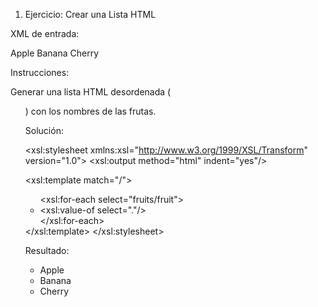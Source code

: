 1. Ejercicio: Crear una Lista HTML

XML de entrada:

<fruits>
  <fruit>Apple</fruit>
  <fruit>Banana</fruit>
  <fruit>Cherry</fruit>
</fruits>

Instrucciones:

Generar una lista HTML desordenada (<ul>) con los nombres de las frutas.

Solución:

<xsl:stylesheet xmlns:xsl="http://www.w3.org/1999/XSL/Transform" version="1.0">
  <xsl:output method="html" indent="yes"/>

  <xsl:template match="/">
    <html>
      <body>
        <ul>
          <xsl:for-each select="fruits/fruit">
            <li><xsl:value-of select="."/></li>
          </xsl:for-each>
        </ul>
      </body>
    </html>
  </xsl:template>
</xsl:stylesheet>

Resultado:

<ul>
  <li>Apple</li>
  <li>Banana</li>
  <li>Cherry</li>
</ul>
